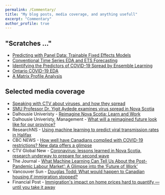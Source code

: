 ```yaml
---
permalink: /Commentary/
title: "My blog posts, media coverage, and anything usefull"
excerpt: "Commentary"
author_profile: true
---
```


## "Scratches ..."

- [Predicting with Panel Data: Trainable Fixed Effects Models](https://raw.githack.com/yaydede/Blog_posts/main/PARMOD_v3.html) 
- [Conventional Time Series EDA and ETS Forecasting](https://raw.githack.com/yaydede/Blog_posts/main/TimeSeries.html) 
- [Identifying the Predictors of COVID-19 Spread by Ensemble Learning](https://raw.githack.com/yaydede/Blog_posts/main/Tree_v7.html) 
- [Ontario COVID-19 EDA](https://raw.githack.com/yaydede/Blog_posts/main/EDA.html) 
- [A Matrix Profile Analysis](https://raw.githack.com/yaydede/Blog_posts/main/MPA.html) 
 
  
## Selected media coverage
- [Speaking with CTV about viruses, and how they spread](https://atlantic.ctvnews.ca/video?clipId=2753801)
- [SMU Professor Dr. Yigit Aydede examines virus spread in Nova Scotia](https://news.smu.ca/news/2023/8/23/smu-professor-examines-virus-spread-in-nova-scotia)
- Dalhousie Univeristy - [Reimagine Nova Scotia: Learn and Work](https://raw.githack.com/yaydede/Blog_posts/main/learnandwork.pdf) 
- Dalhousie Univeristy, Management - [What will a reimagined future look like for our province?](https://youtu.be/gVkREYSB3Ts)
- ResearchNS - [Using machine learning to predict viral transmission rates in Halifax](https://researchns.ca/2020/05/26/using-machine-learning-to-predict-viral-transmission-rates-in-halifax/) 
- CBC NEWS - [How well have Canadians complied with COVID-19 restrictions? New data offers a glimpse](https://www.cbc.ca/news/canada/mobility-covid-restrictions-compliance-1.5956947) 
- CTV Global New - [Coronavirus: lessons learned in Nova Scotia, research underway to prepare for second wave](https://globalnews.ca/news/7012816/coronavirus-lessons-learned-in-nova-scotia-research-underway-to-prepare-for-second-wave/) 
- The Journal - [What Machine Learning Can Tell Us About the Post-Pandemic Labour Market’: A Glimpse into the ‘Future of Work’](https://www.thesmujournal.ca/university/what-machine-learning-can-tell-us-about-the-post-pandemic-labour-market-a-glimpse-into-the-future-of-work)
- Vancouver Sun - [Douglas Todd: What would happen to Canadian housing if immigration stopped?](https://multiculturalmeanderings.com/2019/07/13/douglas-todd-what-would-happen-to-canadian-housing-if-immigration-stopped/) 
- Financial Post - [Immigration's impact on home prices hard to quantify — until you take it away](https://financialpost.com/real-estate/immigrations-impact-on-home-prices-hard-to-quantify-until-you-take-it-away) 

 
  
